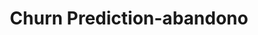 ---
schema: default
title: Churn Prediction-abandono
organization: ResponsibleAIML
notes: type = kedro_datasets.pandas.csv_dataset
resources:
  - name: Churn Prediction-abandono
    url: 'https://www.github.com/ResponsibleAIML/django-kedro/tree/main/kedro-projects/churn-prediction-kedro/data/01_raw/abandono_clientes.csv'
    format: csv
category:
  - 01-raw
maintainer: 
maintainer_email: 
project:
  - Churn Prediction
preview: |
  <table border="1" class="dataframe">
    <thead>
      <tr style="text-align: right;">
        <th></th>
        <th>RowNumber</th>
        <th>CustomerId</th>
        <th>Surname</th>
        <th>CreditScore</th>
        <th>Geography</th>
        <th>Gender</th>
        <th>Age</th>
        <th>Tenure</th>
        <th>Balance</th>
        <th>NumOfProducts</th>
        <th>HasCrCard</th>
        <th>IsActiveMember</th>
        <th>EstimatedSalary</th>
        <th>Exited</th>
      </tr>
    </thead>
    <tbody>
      <tr>
        <th>0</th>
        <td>1</td>
        <td>15634602</td>
        <td>Hargrave</td>
        <td>619</td>
        <td>France</td>
        <td>Female</td>
        <td>42</td>
        <td>2</td>
        <td>0.00</td>
        <td>1</td>
        <td>1</td>
        <td>1</td>
        <td>101348.88</td>
        <td>1</td>
      </tr>
      <tr>
        <th>1</th>
        <td>2</td>
        <td>15647311</td>
        <td>Hill</td>
        <td>608</td>
        <td>Spain</td>
        <td>Female</td>
        <td>41</td>
        <td>1</td>
        <td>83807.86</td>
        <td>1</td>
        <td>0</td>
        <td>1</td>
        <td>112542.58</td>
        <td>0</td>
      </tr>
      <tr>
        <th>2</th>
        <td>3</td>
        <td>15619304</td>
        <td>Onio</td>
        <td>502</td>
        <td>France</td>
        <td>Female</td>
        <td>42</td>
        <td>8</td>
        <td>159660.80</td>
        <td>3</td>
        <td>1</td>
        <td>0</td>
        <td>113931.57</td>
        <td>1</td>
      </tr>
      <tr>
        <th>3</th>
        <td>4</td>
        <td>15701354</td>
        <td>Boni</td>
        <td>699</td>
        <td>France</td>
        <td>Female</td>
        <td>39</td>
        <td>1</td>
        <td>0.00</td>
        <td>2</td>
        <td>0</td>
        <td>0</td>
        <td>93826.63</td>
        <td>0</td>
      </tr>
      <tr>
        <th>4</th>
        <td>5</td>
        <td>15737888</td>
        <td>Mitchell</td>
        <td>850</td>
        <td>Spain</td>
        <td>Female</td>
        <td>43</td>
        <td>2</td>
        <td>125510.82</td>
        <td>1</td>
        <td>1</td>
        <td>1</td>
        <td>79084.10</td>
        <td>0</td>
      </tr>
      <tr>
        <th>5</th>
        <td>6</td>
        <td>15574012</td>
        <td>Chu</td>
        <td>645</td>
        <td>Spain</td>
        <td>Male</td>
        <td>44</td>
        <td>8</td>
        <td>113755.78</td>
        <td>2</td>
        <td>1</td>
        <td>0</td>
        <td>149756.71</td>
        <td>1</td>
      </tr>
      <tr>
        <th>6</th>
        <td>7</td>
        <td>15592531</td>
        <td>Bartlett</td>
        <td>822</td>
        <td>France</td>
        <td>Male</td>
        <td>50</td>
        <td>7</td>
        <td>0.00</td>
        <td>2</td>
        <td>1</td>
        <td>1</td>
        <td>10062.80</td>
        <td>0</td>
      </tr>
      <tr>
        <th>7</th>
        <td>8</td>
        <td>15656148</td>
        <td>Obinna</td>
        <td>376</td>
        <td>Germany</td>
        <td>Female</td>
        <td>29</td>
        <td>4</td>
        <td>115046.74</td>
        <td>4</td>
        <td>1</td>
        <td>0</td>
        <td>119346.88</td>
        <td>1</td>
      </tr>
      <tr>
        <th>8</th>
        <td>9</td>
        <td>15792365</td>
        <td>He</td>
        <td>501</td>
        <td>France</td>
        <td>Male</td>
        <td>44</td>
        <td>4</td>
        <td>142051.07</td>
        <td>2</td>
        <td>0</td>
        <td>1</td>
        <td>74940.50</td>
        <td>0</td>
      </tr>
      <tr>
        <th>9</th>
        <td>10</td>
        <td>15592389</td>
        <td>H?</td>
        <td>684</td>
        <td>France</td>
        <td>Male</td>
        <td>27</td>
        <td>2</td>
        <td>134603.88</td>
        <td>1</td>
        <td>1</td>
        <td>1</td>
        <td>71725.73</td>
        <td>0</td>
      </tr>
    </tbody>
  </table>
---